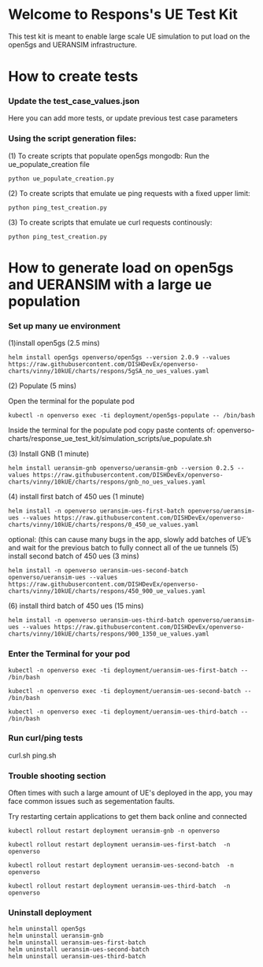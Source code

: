 # Welcome to Respons's UE Test Kit

This test kit is meant to enable large scale UE simulation to put load on the open5gs and UERANSIM infrastructure.   

# How to create tests

### Update the test_case_values.json
Here you can add more tests, or update previous test case parameters

### Using the script generation files:

(1) To create scripts that populate open5gs mongodb:
    Run the ue_populate_creation file 
```console
python ue_populate_creation.py
```
    
(2) To create scripts that emulate ue ping requests with a fixed upper limit:
```console
python ping_test_creation.py
```
    
(3) To create scripts that emulate ue curl requests continously:
```console
python ping_test_creation.py
```

# How to generate load on open5gs and UERANSIM with a large ue population

### Set up many ue environment

(1)install open5gs (2.5 mins)
```console
helm install open5gs openverso/open5gs --version 2.0.9 --values https://raw.githubusercontent.com/DISHDevEx/openverso-charts/vinny/10kUE/charts/respons/5gSA_no_ues_values.yaml
```
(2) Populate (5 mins)

Open the terminal for the populate pod

```console
kubectl -n openverso exec -ti deployment/open5gs-populate -- /bin/bash
```

Inside the terminal for the populate pod copy paste contents of:  openverso-charts/response_ue_test_kit/simulation_scripts/ue_populate.sh

(3) Install GNB (1 minute)
```console
helm install ueransim-gnb openverso/ueransim-gnb --version 0.2.5 --values https://raw.githubusercontent.com/DISHDevEx/openverso-charts/vinny/10kUE/charts/respons/gnb_no_ues_values.yaml
```
(4) install first batch of 450 ues	(1 minute)
```console
helm install -n openverso ueransim-ues-first-batch openverso/ueransim-ues --values https://raw.githubusercontent.com/DISHDevEx/openverso-charts/vinny/10kUE/charts/respons/0_450_ue_values.yaml
```


optional: (this can cause many bugs in the app, slowly add batches of UE’s and wait for the previous batch to fully connect all of the ue tunnels 
(5) install second batch of 450 ues (3 mins)
```console
helm install -n openverso ueransim-ues-second-batch openverso/ueransim-ues --values https://raw.githubusercontent.com/DISHDevEx/openverso-charts/vinny/10kUE/charts/respons/450_900_ue_values.yaml
```

(6) install third batch of 450 ues (15 mins)
```console
helm install -n openverso ueransim-ues-third-batch openverso/ueransim-ues --values https://raw.githubusercontent.com/DISHDevEx/openverso-charts/vinny/10kUE/charts/respons/900_1350_ue_values.yaml
```

### Enter the Terminal for your pod
```console
kubectl -n openverso exec -ti deployment/ueransim-ues-first-batch -- /bin/bash

kubectl -n openverso exec -ti deployment/ueransim-ues-second-batch -- /bin/bash

kubectl -n openverso exec -ti deployment/ueransim-ues-third-batch -- /bin/bash
```

### Run curl/ping tests

curl.sh
ping.sh


### Trouble shooting section
Often times with such a large amount of UE's deployed in the app, you may face common issues such as segementation faults. 

Try restarting certain applications to get them back online and connected 

```console
kubectl rollout restart deployment ueransim-gnb -n openverso

kubectl rollout restart deployment ueransim-ues-first-batch  -n openverso

kubectl rollout restart deployment ueransim-ues-second-batch  -n openverso

kubectl rollout restart deployment ueransim-ues-third-batch  -n openverso
```

### Uninstall deployment
```console
helm uninstall open5gs
helm uninstall ueransim-gnb
helm uninstall ueransim-ues-first-batch
helm uninstall ueransim-ues-second-batch
helm uninstall ueransim-ues-third-batch
```